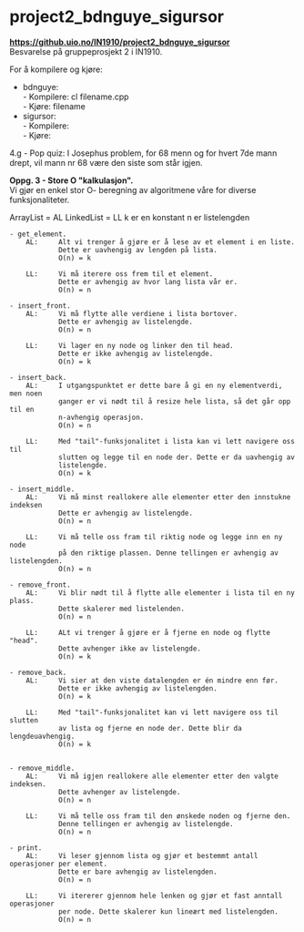 # project2_bdnguye_sigursor
**https://github.uio.no/IN1910/project2_bdnguye_sigursor**  
Besvarelse på gruppeprosjekt 2 i IN1910.

For å kompilere og kjøre:
* bdnguye:  
        - Kompilere: cl filename.cpp  
        - Kjøre: filename
* sigursor:  
        - Kompilere:  
        - Kjøre:

4.g - Pop quiz: I Josephus problem, for 68 menn og for hvert 7de mann drept, vil mann nr 68 være den siste som står igjen.

**Oppg. 3 - Store O "kalkulasjon".**  
Vi gjør en enkel stor O- beregning av algoritmene våre for diverse funksjonaliteter.

ArrayList = AL    LinkedList = LL       k er en konstant        n er listelengden


    - get_element.
        AL:     Alt vi trenger å gjøre er å lese av et element i en liste.
                Dette er uavhengig av lengden på lista.
                O(n) = k

        LL:     Vi må iterere oss frem til et element.
                Dette er avhengig av hvor lang lista vår er.
                O(n) = n

    - insert_front.
        AL:     Vi må flytte alle verdiene i lista bortover.
                Dette er avhengig av listelengde.
                O(n) = n

        LL:     Vi lager en ny node og linker den til head.
                Dette er ikke avhengig av listelengde.
                O(n) = k

    - insert_back.
        AL:     I utgangspunktet er dette bare å gi en ny elementverdi, men noen
                ganger er vi nødt til å resize hele lista, så det går opp til en
                n-avhengig operasjon.
                O(n) = n

        LL:     Med "tail"-funksjonalitet i lista kan vi lett navigere oss til
                slutten og legge til en node der. Dette er da uavhengig av
                listelengde.
                O(n) = k

    - insert_middle.
        AL:     Vi må minst reallokere alle elementer etter den innstukne indeksen
                Dette er avhengig av listelengde.
                O(n) = n

        LL:     Vi må telle oss fram til riktig node og legge inn en ny node
                på den riktige plassen. Denne tellingen er avhengig av listelengden.
                O(n) = n

    - remove_front.
        AL:     Vi blir nødt til å flytte alle elementer i lista til en ny plass.
                Dette skalerer med listelenden.
                O(n) = n

        LL:     ALt vi trenger å gjøre er å fjerne en node og flytte "head".
                Dette avhenger ikke av listelengde.
                O(n) = k

    - remove_back.
        AL:     Vi sier at den viste datalengden er én mindre enn før.
                Dette er ikke avhengig av listelengden.
                O(n) = k

        LL:     Med "tail"-funksjonalitet kan vi lett navigere oss til slutten
                av lista og fjerne en node der. Dette blir da lengdeuavhengig.
                O(n) = k


    - remove_middle.
        AL:     Vi må igjen reallokere alle elementer etter den valgte indeksen.
                Dette avhenger av listelengde.
                O(n) = n

        LL:     Vi må telle oss fram til den ønskede noden og fjerne den.
                Denne tellingen er avhengig av listelengde.
                O(n) = n

    - print.    
        AL:     Vi leser gjennom lista og gjør et bestemmt antall  operasjoner per element.
                Dette er bare avhengig av listelengden.
                O(n) = n

        LL:     Vi itererer gjennom hele lenken og gjør et fast anntall operasjoner
                per node. Dette skalerer kun lineært med listelengden.
                O(n) = n
